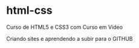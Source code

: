 # html-css
 Curso de HTML5 e CSS3 com Curso em Video

 Criando sites e aprendendo a subir para o GITHUB
